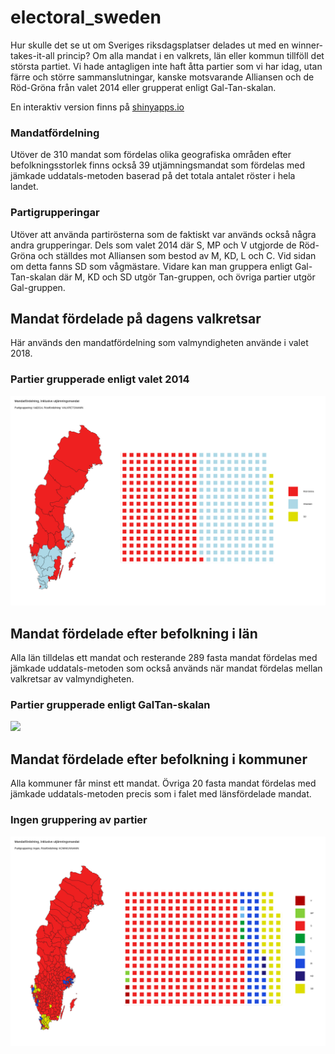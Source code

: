 # electoral_sweden
Hur skulle det se ut om Sveriges riksdagsplatser delades ut med en winner-takes-it-all princip? Om alla mandat i en valkrets, län eller kommun tillföll det största partiet. Vi hade antagligen inte haft åtta partier som vi har idag, utan färre och större sammanslutningar, kanske motsvarande Alliansen och de Röd-Gröna från valet 2014 eller grupperat enligt Gal-Tan-skalan.

En interaktiv version finns på [shinyapps.io](https://napoleongl.shinyapps.io/electoral_sweden/)

### Mandatfördelning
Utöver de 310 mandat som fördelas olika geografiska områden efter befolkningsstorlek finns också 39 utjämningsmandat som fördelas med jämkade uddatals-metoden baserad på det totala antalet röster i hela landet.

### Partigrupperingar
Utöver att använda partirösterna som de faktiskt var används också några andra grupperingar. Dels som valet 2014 där S, MP och V utgjorde de Röd-Gröna och ställdes mot Alliansen som bestod av M, KD, L och C. Vid sidan om detta fanns SD som vågmästare. Vidare kan man gruppera enligt Gal-Tan-skalan där M, KD och SD utgör Tan-gruppen, och övriga partier utgör Gal-gruppen. 


## Mandat fördelade på dagens valkretsar
Här används den mandatfördelning som valmyndigheten använde i valet 2018.

### Partier grupperade enligt valet 2014
![](_includes/swe_votes_map_VALKRETSNAMN_Val2014.png)

## Mandat fördelade efter befolkning i län
Alla län tilldelas ett mandat och resterande 289 fasta mandat fördelas med jämkade uddatals-metoden som också används när mandat fördelas mellan valkretsar av valmyndigheten.

### Partier grupperade enligt GalTan-skalan
![](_includes/swe_votes_map_LÄNSNAMN_GalTan.png)

## Mandat fördelade efter befolkning i kommuner
Alla kommuner får minst ett mandat. Övriga 20 fasta mandat fördelas med jämkade uddatals-metoden precis som i falet med länsfördelade mandat.

### Ingen gruppering av partier
![](_includes/swe_votes_map_KOMMUNNAMN_Ingen.png)